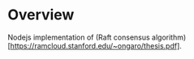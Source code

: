 # Overview
Nodejs implementation of (Raft consensus algorithm)[https://ramcloud.stanford.edu/~ongaro/thesis.pdf].
